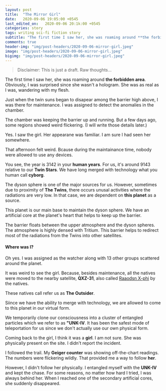 ```yaml
---
layout: post
title:  "The Mirror Girl"
date:   2020-09-06 19:05:00 +0545
last_edited_on:   2020-09-06 20:1k:00 +0545
categories: story
tags: writing sci-fi fiction story 
subtitle: "The first time I saw her, she was roaming around **the forbidden area**. Obviously, I was surprised since she wasn't a hologram. She was as real as I was, wandering with my flesh."
comments: true
header-img: "img/post-headers/2020-09-06-mirror-girl.jpeg"
image: "img/post-headers/2020-09-06-mirror-girl.jpeg"
bigimg: "img/post-headers/2020-09-06-mirror-girl.jpeg"
---
```


> Disclaimer: This is just a draft. Raw thoughts...


The first time I saw her, she was roaming around **the forbidden area**. Obviously, I was surprised since she wasn't a hologram. She was as real as I was, wandering with my flesh.

Just when the twin suns began to disapear among the barrier high above, I was there for maintenance. I was assigned to detect the anomalies in the chamber.

The chamber was keeping the barrier up and running. But a few days ago, some regions showed weird flickering. (I will write those details later.)

Yes. I saw the girl. Her appearane was familiar. I am sure I had seen her somewhere.

That afternoon felt weird. Bcause during the maintainance time, nobody were allowed to use any devices.

You see, the year is 3142 in your **human years**. For us, it's around 9143 relative to our **Twin Stars**. We have long merged with technology what you human call **cyborg**.

The dyson sphere is one of the major sources for us. However, sometimes due to proximity of **The Twins**, there occurs unusal activities where the radiations are very low. In that case, we are dependent on **this planet** as a source.

This planet is our main base to maintain the dyson sphere. We have an artificial core at the planet's heart that helps to keep up the barrier.

The barrier floats between the upper atmosphere and the dyson spheres.
The atmosphere is highly densed with Tritium.
This barrier helps to redirect most of the radiations from the Twins into other satellites.

#### Where was I?
Oh yes. I was assigned as the watcher along with 13 other groups scattered around the planet.

It was weird to see the girl. Because, besides maintenance, all the natives were moved to the nearby satellite, **QXZ-31**, also called [Raaodsn X-phi](https://www.youtube.com/watch?v=2na3cUlB8wQ) by the natives.

These natives call refer us as **The Outsider**.

Siince we have the ability to merge with technology, we are allowed to come to this planet in our virtual form.

We temporarily clone our consciousness into a cluster of entangled particles which we refer to as **"UNK-IV**. It has been the safest mode of teleportation for us since we don't actually use our own physical form.

Coming back to the girl, I think it was a **girl**. I am not sure. She was physically present on the site. I didn't report the incident.

I followed the trail. My **Geiger counter** was showing off-the-chart readings. The numbers were flickering wildly. That provided me a way to follow **her**.

However, I didn't follow her physically. I entangled myself with the **UNK-IV** and kept the chase. For some reasons, no matter how hard I tried, I was always behind her.
When I reached one of the secondary artificial cores, she suddenly disappeared.
